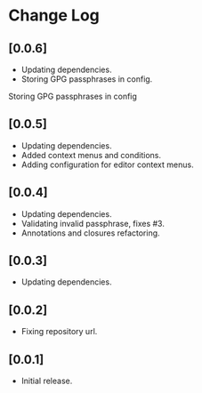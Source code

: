 # Change Log

## [0.0.6]

- Updating dependencies.
- Storing GPG passphrases in config.

Storing GPG passphrases in config

## [0.0.5]

- Updating dependencies.
- Added context menus and conditions.
- Adding configuration for editor context menus.

## [0.0.4]

- Updating dependencies.
- Validating invalid passphrase, fixes #3.
- Annotations and closures refactoring.

## [0.0.3]

- Updating dependencies.

## [0.0.2]

- Fixing repository url.

## [0.0.1]

- Initial release.
